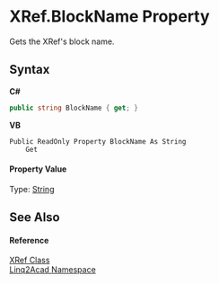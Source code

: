 # XRef.BlockName Property 
 

Gets the XRef's block name.

## Syntax

**C#**<br />
``` C#
public string BlockName { get; }
```

**VB**<br />
``` VB
Public ReadOnly Property BlockName As String
	Get
```


#### Property Value
Type: <a href="https://docs.microsoft.com/dotnet/api/system.string" target="_blank" rel="noopener noreferrer">String</a>

## See Also


#### Reference
<a href="T_Linq2Acad_XRef.md">XRef Class</a><br /><a href="N_Linq2Acad.md">Linq2Acad Namespace</a><br />
